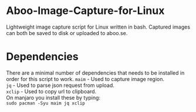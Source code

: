 # Aboo-Image-Capture-for-Linux
Lightweight image capture script for Linux written in bash. Captured images can both be saved to disk or uploaded to aboo.se.

# Dependencies
There are a minimal number of dependencies that needs to be installed in order for this script to work.
`maim` - Used to capture image region.  
`jq` - Used to parse json request from upload.  
`xclip` - Used to copy url to clipboard.  
On manjaro you install these by typing:  
`sudo pacman -Syu maim jq xclip`